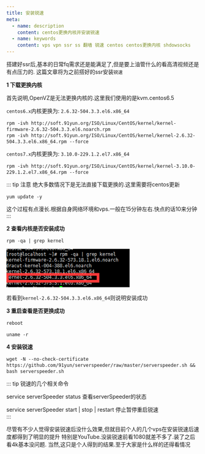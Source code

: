 ```yaml
---
title: 安装锐速
meta:
  - name: description
    content: centos更换内核并安装锐速
  - name: keywords
    content: vps vpn ssr ss 翻墙 锐速 centos centos更换内核 shdowsocks
---
```

搭建好ssr后,基本的日常fq需求还是能满足了,但是要上油管什么的看高清视频还是有点压力的.
这篇文章将为之前搭好的ssr安装`锐速`

**1 下载更换内核**

 首先说明,OpenVZ是无法更换内核的.这里我们使用的是kvm.centos6.5
 
 `centos6.x`内核更换为: `2.6.32-504.3.3.el6.x86_64`
 
 ````shell
 rpm -ivh http://soft.91yun.org/ISO/Linux/CentOS/kernel/kernel-firmware-2.6.32-504.3.3.el6.noarch.rpm
 rpm -ivh http://soft.91yun.org/ISO/Linux/CentOS/kernel/kernel-2.6.32-504.3.3.el6.x86_64.rpm --force
 ````
 
 `centos7.x`内核更换为: `3.10.0-229.1.2.el7.x86_64`
 ```shell
 rpm -ivh http://soft.91yun.org/ISO/Linux/CentOS/kernel/kernel-3.10.0-229.1.2.el7.x86_64.rpm --force
 ```
 ::: tip
 注意 绝大多数情况下是无法直接下载更换的.这里需要将centos更新
 ````shell
 yum update -y
 ````
 这个过程有点漫长.根据自身网络环境和vps.一般在15分钟左右.快点的话10来分钟
 ::: 
 
**2 查看内核是否安装成功** 

 ````shell
 rpm -qa | grep kernel
 ````
 ![ssrSpeeder1](../public/img/ssrSpeeder1.png)
 
 若看到`kernel-2.6.32-504.3.3.el6.x86_64`则说明安装成功
 
**3 重启查看是否更换成功**
 
 ````shell
 reboot
 ````
 ````shell
 uname -r
 ````
 
**4 安装锐速**
 ````shell
 wget -N --no-check-certificate https://github.com/91yun/serverspeeder/raw/master/serverspeeder.sh && bash serverspeeder.sh
 ````
 ::: tip
 锐速的几个相关命令 
 
 service serverSpeeder status 查看serverSpeeder的状态 
 
 service serverSpeeder start | stop | restart 停止暂停重启锐速  
 :::

尽管有不少人觉得安装锐速后没什么效果,但就目前个人的几个vps在安装锐速后速度都得到了明显的提升
 特别是YouTube.没装锐速前看1080就差不多了.装了之后看4k基本没问题.
 当然,这只是个人得到的结果.至于大家是什么样的还得看情况